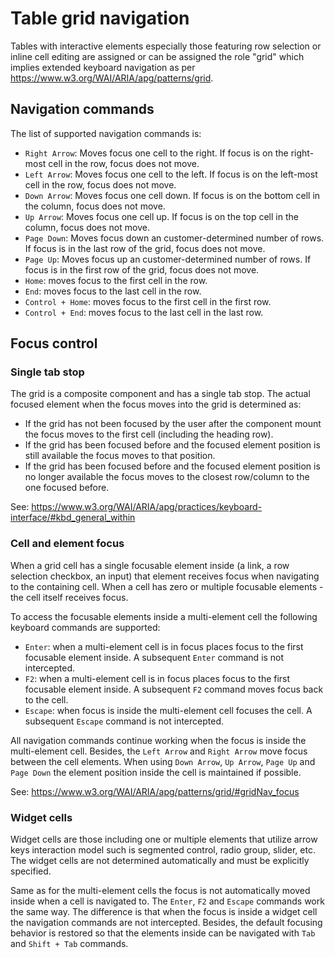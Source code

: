 # Table grid navigation

Tables with interactive elements especially those featuring row selection or inline cell editing are assigned or can be assigned the role "grid" which implies extended keyboard navigation as per https://www.w3.org/WAI/ARIA/apg/patterns/grid.

## Navigation commands

The list of supported navigation commands is:

- `Right Arrow`: Moves focus one cell to the right. If focus is on the right-most cell in the row, focus does not move.
- `Left Arrow`: Moves focus one cell to the left. If focus is on the left-most cell in the row, focus does not move.
- `Down Arrow`: Moves focus one cell down. If focus is on the bottom cell in the column, focus does not move.
- `Up Arrow`: Moves focus one cell up. If focus is on the top cell in the column, focus does not move.
- `Page Down`: Moves focus down an customer-determined number of rows. If focus is in the last row of the grid, focus does not move.
- `Page Up`: Moves focus up an customer-determined number of rows. If focus is in the first row of the grid, focus does not move.
- `Home`: moves focus to the first cell in the row.
- `End`: moves focus to the last cell in the row.
- `Control + Home`: moves focus to the first cell in the first row.
- `Control + End`: moves focus to the last cell in the last row.

## Focus control

### Single tab stop

The grid is a composite component and has a single tab stop. The actual focused element when the focus moves into the grid is determined as:

- If the grid has not been focused by the user after the component mount the focus moves to the first cell (including the heading row).
- If the grid has been focused before and the focused element position is still available the focus moves to that position.
- If the grid has been focused before and the focused element position is no longer available the focus moves to the closest row/column to the one focused before.

See: https://www.w3.org/WAI/ARIA/apg/practices/keyboard-interface/#kbd_general_within

### Cell and element focus

When a grid cell has a single focusable element inside (a link, a row selection checkbox, an input) that element receives focus when navigating to the containing cell. When a cell has zero or multiple focusable elements - the cell itself receives focus.

To access the focusable elements inside a multi-element cell the following keyboard commands are supported:

- `Enter`: when a multi-element cell is in focus places focus to the first focusable element inside. A subsequent `Enter` command is not intercepted.
- `F2`: when a multi-element cell is in focus places focus to the first focusable element inside. A subsequent `F2` command moves focus back to the cell.
- `Escape`: when focus is inside the multi-element cell focuses the cell. A subsequent `Escape` command is not intercepted.

All navigation commands continue working when the focus is inside the multi-element cell. Besides, the `Left Arrow` and `Right Arrow` move focus between the cell elements. When using `Down Arrow`, `Up Arrow`, `Page Up` and `Page Down` the element position inside the cell is maintained if possible.

See: https://www.w3.org/WAI/ARIA/apg/patterns/grid/#gridNav_focus

### Widget cells

Widget cells are those including one or multiple elements that utilize arrow keys interaction model such is segmented control, radio group, slider, etc. The widget cells are not determined automatically and must be explicitly specified.

Same as for the multi-element cells the focus is not automatically moved inside when a cell is navigated to. The `Enter`, `F2` and `Escape` commands work the same way. The difference is that when the focus is inside a widget cell the navigation commands are not intercepted. Besides, the default focusing behavior is restored so that the elements inside can be navigated with `Tab` and `Shift + Tab` commands. 
